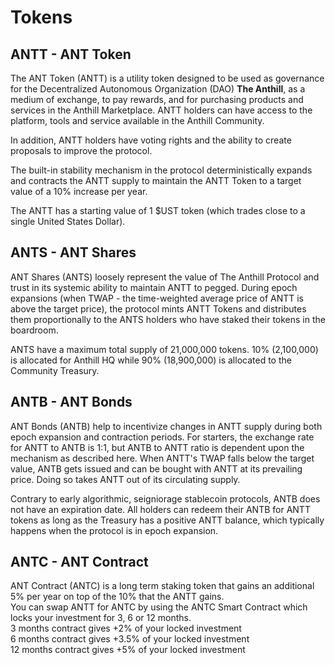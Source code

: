 # Tokens

## ANTT - ANT Token

The ANT Token (ANTT) is a utility token designed to be used as governance for the Decentralized Autonomous Organization (DAO) **The Anthill**, as a medium of exchange, to pay rewards, and for purchasing products and services in the Anthill Marketplace. ANTT holders can have access to the platform, tools and service available in the Anthill Community.

In addition, ANTT holders have voting rights and the ability to create proposals to improve the protocol.

The built-in stability mechanism in the protocol deterministically expands and contracts the ANTT supply to maintain the ANTT Token to a target value of a 10% increase per year.

The ANTT has a starting value of 1 $UST token (which trades close to a single United States Dollar).

## ANTS - ANT Shares

ANT Shares (ANTS) loosely represent the value of The Anthill Protocol and trust in its systemic ability to maintain ANTT to pegged. During epoch expansions (when TWAP - the time-weighted average price of ANTT is above the target price), the protocol mints ANTT Tokens and distributes them proportionally to the ANTS holders who have staked their tokens in the boardroom.

ANTS have a maximum total supply of 21,000,000 tokens. 10% (2,100,000) is allocated for Anthill HQ while 90% (18,900,000) is allocated to the Community Treasury.

## ANTB - ANT Bonds

ANT Bonds (ANTB) help to incentivize changes in ANTT supply during both epoch expansion and contraction periods. For starters, the exchange rate for ANTT to ANTB is 1:1, but ANTB to ANTT ratio is dependent upon the mechanism as described here. When ANTT's TWAP falls below the target value, ANTB gets issued and can be bought with ANTT at its prevailing price. Doing so takes ANTT out of its circulating supply.

Contrary to early algorithmic, seigniorage stablecoin protocols, ANTB does not have an expiration date. All holders can redeem their ANTB for ANTT tokens as long as the Treasury has a positive ANTT balance, which typically happens when the protocol is in epoch expansion.

## ANTC - ANT Contract

ANT Contract (ANTC) is a long term staking token that gains an additional 5% per year on top of the 10% that the ANTT gains.\
You can swap ANTT for ANTC by using the ANTC Smart Contract which locks your investment for 3, 6 or 12 months. \
3 months contract gives +2% of your locked investment \
6 months contract gives +3.5% of your locked investment \
12 months contract gives +5% of your locked investment&#x20;
